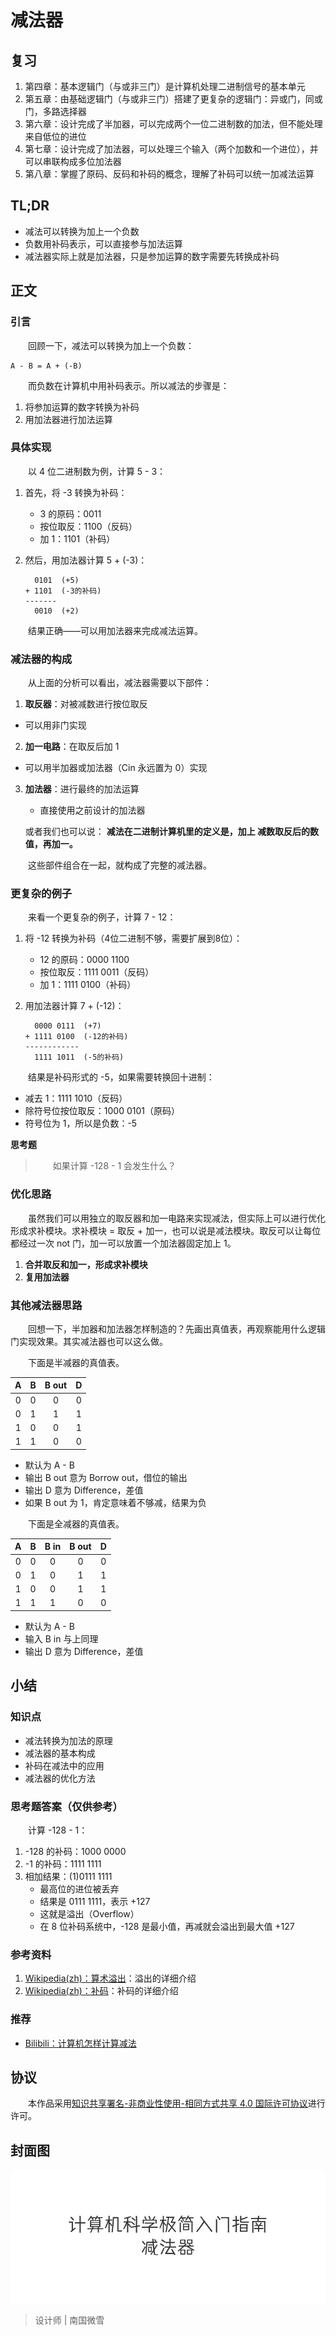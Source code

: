 # 减法器

## 复习

1. 第四章：基本逻辑门（与或非三门）是计算机处理二进制信号的基本单元
2. 第五章：由基础逻辑门（与或非三门）搭建了更复杂的逻辑门：异或门，同或门，多路选择器
3. 第六章：设计完成了半加器，可以完成两个一位二进制数的加法，但不能处理来自低位的进位
4. 第七章：设计完成了加法器，可以处理三个输入（两个加数和一个进位），并可以串联构成多位加法器
5. 第八章：掌握了原码、反码和补码的概念，理解了补码可以统一加减法运算

## TL;DR

- 减法可以转换为加上一个负数
- 负数用补码表示，可以直接参与加法运算
- 减法器实际上就是加法器，只是参加运算的数字需要先转换成补码

## 正文

### 引言

　　回顾一下，减法可以转换为加上一个负数：

```
A - B = A + (-B)
```

　　而负数在计算机中用补码表示。所以减法的步骤是：

1. 将参加运算的数字转换为补码
2. 用加法器进行加法运算

### 具体实现

　　以 4 位二进制数为例，计算 5 - 3：

1. 首先，将 -3 转换为补码：
   - 3 的原码：0011
   - 按位取反：1100（反码）
   - 加 1：1101（补码）

2. 然后，用加法器计算 5 + (-3)：
   ```
     0101  (+5)
   + 1101  (-3的补码)
   -------
     0010  (+2)
   ```

　　结果正确——可以用加法器来完成减法运算。

### 减法器的构成

　　从上面的分析可以看出，减法器需要以下部件：

1. **取反器**：对被减数进行按位取反
   
- 可以用非门实现
   
2. **加一电路**：在取反后加 1
   
- 可以用半加器或加法器（Cin 永远置为 0）实现
   
3. **加法器**：进行最终的加法运算
   - 直接使用之前设计的加法器

   或者我们也可以说： **减法在二进制计算机里的定义是，加上 减数取反后的数值，再加一。**

　　这些部件组合在一起，就构成了完整的减法器。

### 更复杂的例子

　　来看一个更复杂的例子，计算 7 - 12：

1. 将 -12 转换为补码（4位二进制不够，需要扩展到8位）：
   - 12 的原码：0000 1100
   - 按位取反：1111 0011（反码）
   - 加 1：1111 0100（补码）

2. 用加法器计算 7 + (-12)：
   ```
     0000 0111  (+7)
   + 1111 0100  (-12的补码)
   ------------
     1111 1011  (-5的补码)
   ```

　　结果是补码形式的 -5，如果需要转换回十进制：
   - 减去 1：1111 1010（反码）
   - 除符号位按位取反：1000 0101（原码）
   - 符号位为 1，所以是负数：-5

**思考题**

> 　　如果计算 -128 - 1 会发生什么？

### 优化思路

　　虽然我们可以用独立的取反器和加一电路来实现减法，但实际上可以进行优化形成求补模块。求补模块 = 取反 + 加一，也可以说是减法模块。取反可以让每位都经过一次 not 门，加一可以放置一个加法器固定加上 1。

1. **合并取反和加一，形成求补模块**
2. **复用加法器**

### 其他减法器思路

　　回想一下，半加器和加法器怎样制造的？先画出真值表，再观察能用什么逻辑门实现效果。其实减法器也可以这么做。

　　下面是半减器的真值表。

| A | B | B out | D |
|:--:|:--:|:--:|:--:|
| 0 | 0 | 0 | 0 |
| 0 | 1 | 1 | 1 |
| 1 | 0 | 0 | 1 |
| 1 | 1 | 0 | 0 |

- 默认为 A - B
- 输出 B out 意为 Borrow out，借位的输出
- 输出 D 意为 Difference，差值
- 如果 B out 为 1，肯定意味着不够减，结果为负

　　下面是全减器的真值表。

| A | B | B in | B out | D |
|:--:|:--:|:--:|:--:|:--:|
| 0 | 0 | 0 | 0 | 0 |
| 0 | 1 | 0 | 1 | 1 |
| 1 | 0 | 0 | 1 | 1 |
| 1 | 1 | 1 | 0 | 0 |

- 默认为 A - B
- 输入 B in 与上同理
- 输出 D 意为 Difference，差值

## 小结

### 知识点

- 减法转换为加法的原理
- 减法器的基本构成
- 补码在减法中的应用
- 减法器的优化方法

### 思考题答案（仅供参考）

　　计算 -128 - 1：
1. -128 的补码：1000 0000
2. -1 的补码：1111 1111
3. 相加结果：(1)0111 1111
   - 最高位的进位被丢弃
   - 结果是 0111 1111，表示 +127
   - 这就是溢出（Overflow）
   - 在 8 位补码系统中，-128 是最小值，再减就会溢出到最大值 +127

### 参考资料

1. [Wikipedia(zh)：算术溢出](https://zh.wikipedia.org/wiki/%E7%AE%97%E8%A1%93%E6%BA%A2%E5%87%BA)：溢出的详细介绍
2. [Wikipedia(zh)：补码](https://zh.wikipedia.org/wiki/%E4%BA%8C%E8%A3%9C%E6%95%B8)：补码的详细介绍

### 推荐

- [Bilibili：计算机怎样计算减法](https://www.bilibili.com/video/BV1fr4y1S7gG/)

## 协议

　　本作品采用[知识共享署名-非商业性使用-相同方式共享 4.0 国际许可协议](https://creativecommons.org/licenses/by-nc-sa/4.0/deed.zh)进行许可。

## 封面图

![](https://raw.githubusercontent.com/TinySnow/GithubImageHosting/main/blog/computer-science-guide/cover/减法器.png)

> 设计师 | 南国微雪